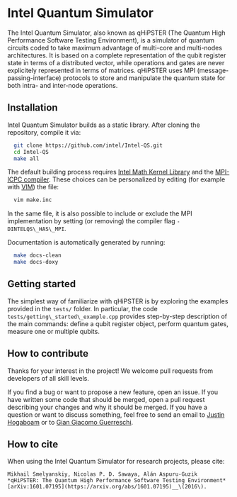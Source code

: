 # Intel Quantum Simulator

The Intel Quantum Simulator, also known as qHiPSTER (The Quantum High Performance Software Testing Environment),
is a simulator of quantum circuits coded to take maximum advantage of multi-core and multi-nodes architectures.
It is based on a complete representation of the qubit register state in terms of a distributed vector, while
operations and gates are never explicitely represented in terms of matrices.
qHiPSTER uses MPI (message-passing-interface) protocols to store and manipulate the quantum state for 
both intra- and inter-node operations.


## Installation

Intel Quantum Simulator builds as a static library. After cloning the repository, compile it via:

```bash
  git clone https://github.com/intel/Intel-QS.git
  cd Intel-QS
  make all
```

The default building process requires [Intel Math Kernel Library](https://software.intel.com/en-us/mkl)
and the [MPI-ICPC compiler](https://software.intel.com/en-us/node/528770).
These choices can be personalized by editing (for example with [VIM](http://www.vim.org/>)) the file:

```bash
  vim make.inc
```

In the same file, it is also possible to include or exclude the MPI implementation by setting
(or removing) the compiler flag `-DINTELQS\_HAS\_MPI`.

Documentation is automatically generated by running:

```bash
  make docs-clean
  make docs-doxy
```

## Getting started

The simplest way of familiarize with qHiPSTER is by exploring the examples provided in the `tests/` folder.
In particular, the code `tests/getting\_started\_example.cpp` provides step-by-step description of the main commands:
define a qubit register object, perform quantum gates, measure one or multiple qubits.


## How to contribute

Thanks for your interest in the project! We welcome pull requests from developers of all skill levels.

If you find a bug or want to propose a new feature, open an issue.
If you have written some code that should be merged, open a pull request describing your changes and why it should be merged.
If you have a question or want to discuss something, feel free to send an email to
[Justin Hogaboam](justin.w.hogaboam@intel.com)
or to
[Gian Giacomo Guerreschi](gian.giacomo.guerreschi@intel.com).


## How to cite

When using the Intel Quantum Simulator for research projects, please cite:

    Mikhail Smelyanskiy, Nicolas P. D. Sawaya, Alán Aspuru-Guzik
    *qHiPSTER: The Quantum High Performance Software Testing Environment*
    [arXiv:1601.07195](https://arxiv.org/abs/1601.07195)__\(2016\).

